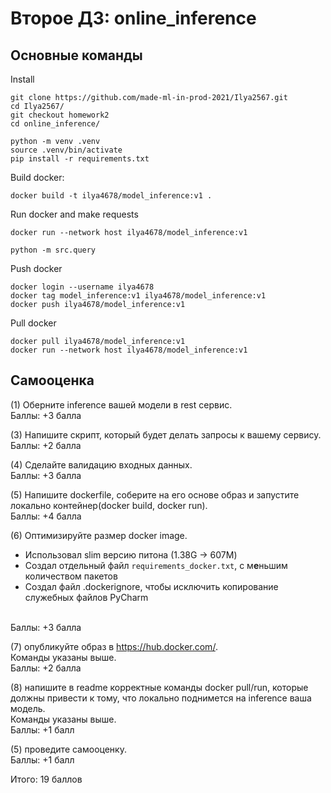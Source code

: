 # Второе ДЗ: online_inference

## Основные команды

Install
~~~
git clone https://github.com/made-ml-in-prod-2021/Ilya2567.git
cd Ilya2567/
git checkout homework2
cd online_inference/

python -m venv .venv
source .venv/bin/activate
pip install -r requirements.txt
~~~

Build docker:
~~~
docker build -t ilya4678/model_inference:v1 .
~~~

Run docker and make requests  
~~~
docker run --network host ilya4678/model_inference:v1

python -m src.query
~~~

Push docker
~~~
docker login --username ilya4678
docker tag model_inference:v1 ilya4678/model_inference:v1
docker push ilya4678/model_inference:v1
~~~

Pull docker
~~~
docker pull ilya4678/model_inference:v1
docker run --network host ilya4678/model_inference:v1
~~~

## Самооценка

(1) Оберните inference вашей модели в rest сервис.
<br>Баллы: +3 балла

(3) Напишите скрипт, который будет делать запросы к вашему сервису.
<br>Баллы: +2 балла

(4) Сделайте валидацию входных данных.
<br>Баллы: +3 балла

(5) Напишите dockerfile, соберите на его основе образ и запустите локально контейнер(docker build, docker run).
<br>Баллы: +4 балла

(6) Оптимизируйте размер docker image.
- Использовал slim версию питона (1.38G -> 607M)
- Создал отдельный файл `requirements_docker.txt`, с м**е**ньшим количеством пакетов 
- Создал файл .dockerignore, чтобы исключить копирование служебных файлов PyCharm

<br>Баллы: +3 балла

(7) опубликуйте образ в https://hub.docker.com/.
<br>Команды указаны выше.
<br>Баллы: +2 балла

(8) напишите в readme корректные команды docker pull/run, которые должны привести к тому, что локально поднимется на inference ваша модель.
<br>Команды указаны выше.
<br>Баллы: +1 балл

(5) проведите самооценку.
<br>Баллы: +1 балл

Итого: 19 баллов